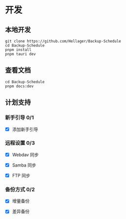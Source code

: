 # 开发

## 本地开发

```shell
git clone https://github.com/Hellager/Backup-Schedule
cd Backup-Schedule
pnpm install
pnpm tauri dev
```

## 查看文档

```shell
cd Backup-Schedule
pnpm docs:dev
```

## 计划支持

### 新手引导 0/1

- [x] 添加新手引导

### 远程设置 0/3

- [x] Webdav 同步

- [x] Samba 同步

- [x] FTP 同步

### 备份方式 0/2

- [x] 增量备份

- [x] 差异备份



